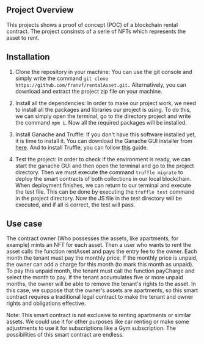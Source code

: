 ## Project Overview
This projects shows a proof of concept (POC) of a blockchain rental contract. The project consinsts of a serie of NFTs which represents the asset to rent. 

## Installation

1. Clone the repository in your machine: You can use the git console and simply write the command `git clone https://github.com/franvf/rentalAsset.git.` Alternatively, you can download and extract the project zip file on your machine.

2. Install all the dependencies: In order to make our project work, we need to install all the packages and libraries our project is 
using. To do this, we can simply open the terminal, go to the directory project and write the command `npm i`. Now all the required packages 
will be installed. 

3. Install Ganache and Truffle: If you don't have this software installed yet, it is time to install it. You can download the Ganache GUI installer from [here](https://trufflesuite.com/ganache/). And to install Truffle, you can follow [this](https://trufflesuite.com/docs/truffle/how-to/install/) guide.

4. Test the project: In order to check if the environment is ready, we can start the ganache GUI and then open the terminal and go to the project directory. Then we must execute the command `truffle migrate` to deploy the smart contracts of both collections in our local blockchain. When deployment finishes, we can return to our terminal and execute the test file. This can be done by executing the `truffle test` command in the project directory. Now the JS file in the *test* directory will be executed, and if all is correct, the test will pass.

## Use case
The contract owner (Who possesses the assets, like apartments, for example) mints an NFT for each asset. Then a user who wants to rent the asset calls the function rentAsset and pays the entry fee to the owner. Each month the tenant must pay the monthly price. If the monthly price is unpaid, the owner can add a charge for this month (to mark this month as unpaid). To pay this unpaid month, the tenant must call the function payCharge and select the month to pay. If the tenant accumulates five or more unpaid months, the owner will be able to remove the tenant's rights to the asset. In this case, we suppose that the owner's assets are apartments, so this smart contract requires a traditional legal contract to make the tenant and owner rights and obligations effective.

Note: This smart contract is not exclusive to renting apartments or similar assets. We could use it for other purposes like car renting or make some adjustments to use it for subscriptions like a Gym subscription. The possibilities of this smart contract are endless.
